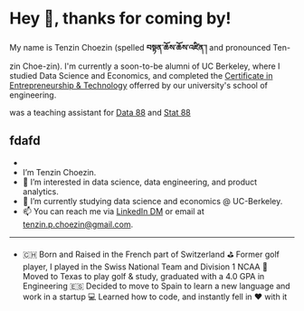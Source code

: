 # Hey 👋, thanks for coming by! 

My name is Tenzin Choezin (spelled **བསྟན་ཆོས་ཆོས་འཛིན་།** and pronounced Ten-zin Choe-zin). I'm currently a soon-to-be alumni of UC Berkeley, where I studied Data Science and Economics, and completed the [Certificate in Entrepreneurship & Technology](https://scet.berkeley.edu/students/certificate-in-entrepreneurship-and-technology/) offerred by our university's school of engineering.




was a teaching assistant for [Data 88](https://data-88e.github.io/fa20/) and [Stat 88](http://stat88.org/)


fdafd
- 
- 
- I’m Tenzin Choezin.
- 👀 I’m interested in data science, data engineering, and product analytics. 
- 🌱 I’m currently studying data science and economics @ UC-Berkeley.
- 📫 You can reach me via [LinkedIn DM](https://www.linkedin.com/in/tenzinchoezin/) or email at tenzin.p.choezin@gmail.com. 



-------
- 🇨🇭 Born and Raised in the French part of Switzerland
⛳️ Former golf player, I played in the Swiss National Team and Division 1 NCAA
🌵 Moved to Texas to play golf & study, graduated with a 4.0 GPA in Engineering
🇪🇸 Decided to move to Spain to learn a new language and work in a startup
💻 Learned how to code, and instantly fell in ♥️ with it
